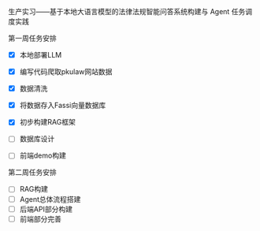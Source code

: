 生产实习——基于本地大语言模型的法律法规智能问答系统构建与 Agent 任务调度实践

第一周任务安排
- [x] 本地部署LLM
- [x] 编写代码爬取pkulaw网站数据
- [x] 数据清洗
- [x] 将数据存入Fassi向量数据库
- [x] 初步构建RAG框架
- [ ] 数据库设计
- [ ] 前端demo构建


第二周任务安排
- [ ] RAG构建
- [ ] Agent总体流程搭建
- [ ] 后端API部分构建
- [ ] 前端部分完善
